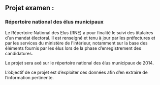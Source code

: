 ## Projet examen :

### Répertoire national des élus municipaux

Le Répertoire National des Elus (RNE) a pour finalité le suivi des titulaires d’un mandat électoral. Il est renseigné et tenu à jour par les préfectures et par les services du ministère de l'intérieur, notamment sur la base des éléments fournis par les élus lors de la phase d’enregistrement des candidatures.

Le projet sera axé sur le répertoire national des élus municipaux de 2014.

L’objectif de ce projet est d’exploiter ces données afin d’en extraire de l’information pertinente.
